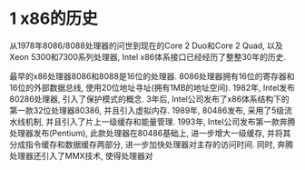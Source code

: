 # 1 x86的历史

从1978年8086/8088处理器的问世到现在的Core 2 Duo和Core 2 Quad, 以及Xeon 5300和7300系列处理器, Intel x86体系接口已经经历了整整30年的历史.

最早的x86处理器8086和8088是16位的处理器. 8086处理器拥有16位的寄存器和16位的外部数据总线, 使用20位地址寻址(拥有1MB的地址空间). 1982年, Intel发布80286处理器, 引入了保护模式的概念. 3年后, Intel公司发布了x86体系结构下的第一款32位处理器80386, 并且引入虚拟内存. 1989年, 80486发布, 采用了5级流水线机制, 并且引入了片上一级缓存和能量管理. 1993年, Intel公司发布第一款奔腾处理器发布(Pentium), 此款处理器在80486基础上, 进一步增大一级缓存, 并将其分成指令缓存和数据缓存两部分, 进一步加快处理器对主存的访问时间. 同时, 奔腾处理器还引入了MMX技术, 使得处理器对